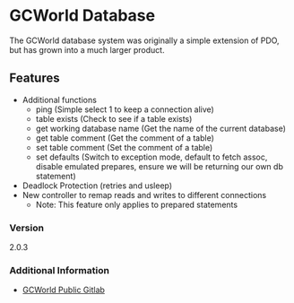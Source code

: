 # GCWorld Database

The GCWorld database system was originally a simple extension of PDO, but has grown into a much larger product.

## Features

  - Additional functions
    - ping (Simple select 1 to keep a connection alive)
    - table exists (Check to see if a table exists)
    - get working database name (Get the name of the current database)
    - get table comment (Get the comment of a table)
    - set table comment (Set the comment of a table)
    - set defaults (Switch to exception mode, default to fetch assoc, disable emulated prepares, ensure we will be returning our own db statement)
  - Deadlock Protection (retries and usleep)
  - New controller to remap reads and writes to different connections
    - Note: This feature only applies to prepared statements


### Version
2.0.3

### Additional Information

* [GCWorld Public Gitlab](https://gitlab.konghack.com/groups/GCWorld)
